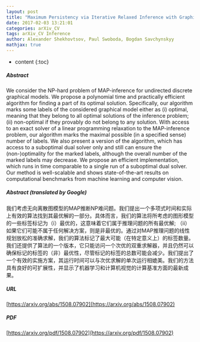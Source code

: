 ```yaml
---
layout: post
title: "Maximum Persistency via Iterative Relaxed Inference with Graphical Models"
date: 2017-02-03 13:21:01
categories: arXiv_CV
tags: arXiv_CV Inference
author: Alexander Shekhovtsov, Paul Swoboda, Bogdan Savchynskyy
mathjax: true
---
```


* content
{:toc}

##### Abstract
We consider the NP-hard problem of MAP-inference for undirected discrete graphical models. We propose a polynomial time and practically efficient algorithm for finding a part of its optimal solution. Specifically, our algorithm marks some labels of the considered graphical model either as (i) optimal, meaning that they belong to all optimal solutions of the inference problem; (ii) non-optimal if they provably do not belong to any solution. With access to an exact solver of a linear programming relaxation to the MAP-inference problem, our algorithm marks the maximal possible (in a specified sense) number of labels. We also present a version of the algorithm, which has access to a suboptimal dual solver only and still can ensure the (non-)optimality for the marked labels, although the overall number of the marked labels may decrease. We propose an efficient implementation, which runs in time comparable to a single run of a suboptimal dual solver. Our method is well-scalable and shows state-of-the-art results on computational benchmarks from machine learning and computer vision.

##### Abstract (translated by Google)
我们考虑无向离散图模型的MAP推断NP难问题。我们提出一个多项式时间和实际上有效的算法找到其最优解的一部分。具体而言，我们的算法将所考虑的图形模型的一些标签标记为（i）最优的，这意味着它们属于推理问题的所有最优解; （ii）如果它们可能不属于任何解决方案，则是非最优的。通过对MAP推理问题的线性规划放松的准确求解，我们的算法标记了最大可能（在特定意义上）的标签数量。我们还提供了算法的一个版本，它只能访问一个次优的双重求解器，并且仍然可以确保标记的标签的（非）最优性，尽管标记的标签的总数可能会减少。我们提出了一个有效的实施方案，其运行时间可以与次优求解的单次运行相媲美。我们的方法具有良好的可扩展性，并显示了机器学习和计算机视觉的计算基准方面的最新成果。

##### URL
[https://arxiv.org/abs/1508.07902](https://arxiv.org/abs/1508.07902)

##### PDF
[https://arxiv.org/pdf/1508.07902](https://arxiv.org/pdf/1508.07902)

